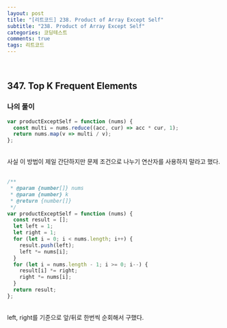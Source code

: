 ```yaml
---
layout: post
title: "[리트코드] 238. Product of Array Except Self"
subtitle: "238. Product of Array Except Self"
categories: 코딩테스트
comments: true
tags: 리트코드
---
```


<br>


## 347. Top K Frequent Elements


### 나의 풀이

```js
var productExceptSelf = function (nums) {
  const multi = nums.reduce((acc, cur) => acc * cur, 1);
  return nums.map(v => multi / v);
};
```
<br>
사실 이 방법이 제일 간단하지만 문제 조건으로 나누기 연산자를 사용하지 말라고 했다.
<br><br>

```js
/**
 * @param {number[]} nums
 * @param {number} k
 * @return {number[]}
 */
var productExceptSelf = function (nums) {
  const result = [];
  let left = 1;
  let right = 1;
  for (let i = 0; i < nums.length; i++) {
    result.push(left);
    left *= nums[i];
  }
  for (let i = nums.length - 1; i >= 0; i--) {
    result[i] *= right;
    right *= nums[i];
  }
  return result;
};
```

<br> left, right를 기준으로 앞/뒤로 한번씩 순회해서 구했다.
